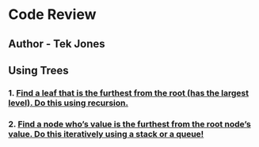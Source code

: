 # Code Review



## Author - Tek Jones

## Using Trees

### 1. [Find a leaf that is the furthest from the root (has the largest level).  Do this using recursion.](./furthest-leaf.js)
### 2. [Find a node who’s value is the furthest from the root node’s value.  Do this iteratively using a stack or a queue!](./furthest-value-from-root.js)
